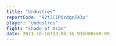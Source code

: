 ```yaml
---
title: "Undostres"
reportCode: "92tJC1P8zdqrZ43p"
player: "Undostres"
fight: "Shade of Aran"
date: 2021-10-16T13:08:36.936000+00:00
---
```

